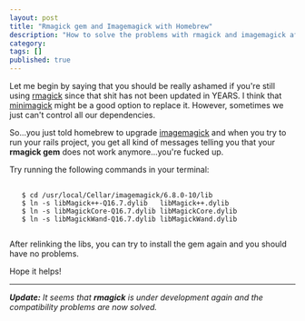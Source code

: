 ```yaml
---
layout: post
title: "Rmagick gem and Imagemagick with Homebrew"
description: "How to solve the problems with rmagick and imagemagick after upgrading"
category: 
tags: []
published: true
---
```

Let me begin by saying that you should be really ashamed if you're
still using [rmagick](https://github.com/rmagick/rmagick) since that
shit has not been updated in YEARS.
I think that [minimagick](https://github.com/minimagick/minimagick) might
be a good option to replace it. However, sometimes we just can't control
all our dependencies.

So...you just told homebrew to upgrade
[imagemagick](http://www.imagemagick.org/script/index.php) and when you
try to run your rails project, you get all kind of messages telling you
that your **rmagick gem** does not work anymore...you're fucked up.  

Try running the following commands in your terminal:

<pre>
  <code class='language-bash'>
   $ cd /usr/local/Cellar/imagemagick/6.8.0-10/lib
   $ ln -s libMagick++-Q16.7.dylib   libMagick++.dylib
   $ ln -s libMagickCore-Q16.7.dylib libMagickCore.dylib
   $ ln -s libMagickWand-Q16.7.dylib libMagickWand.dylib
  </code>
</pre>

After relinking the libs, you can try to install the gem again and you
should have no problems.

Hope it helps!

<hr />

_**Update:** It seems that **rmagick** is under development again and the
compatibility problems are now solved._

